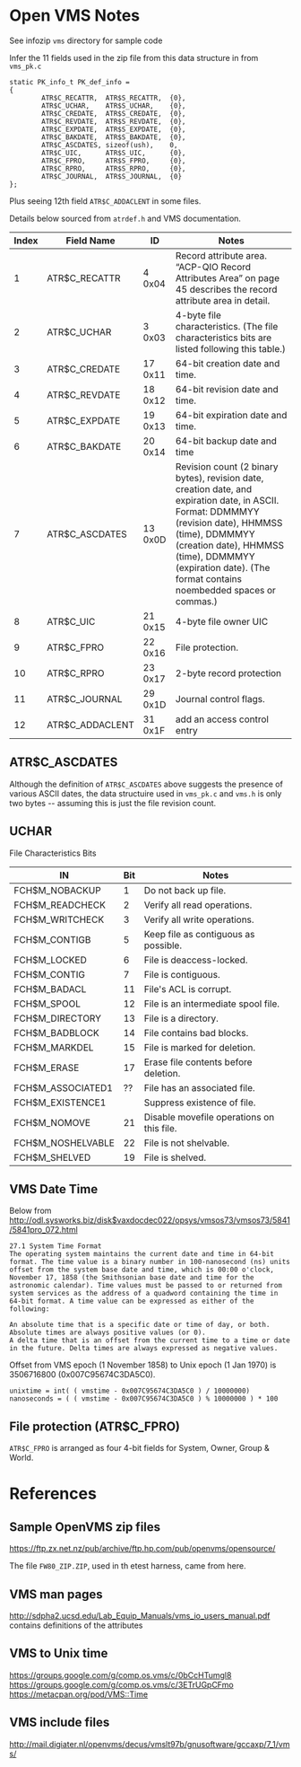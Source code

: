 # Open VMS Notes

See infozip `vms` directory for sample code

Infer the 11 fields used in the zip file from this data structure in from `vms_pk.c`

    static PK_info_t PK_def_info =
    {
            ATR$C_RECATTR,  ATR$S_RECATTR,  {0},
            ATR$C_UCHAR,    ATR$S_UCHAR,    {0},
            ATR$C_CREDATE,  ATR$S_CREDATE,  {0},
            ATR$C_REVDATE,  ATR$S_REVDATE,  {0},
            ATR$C_EXPDATE,  ATR$S_EXPDATE,  {0},
            ATR$C_BAKDATE,  ATR$S_BAKDATE,  {0},
            ATR$C_ASCDATES, sizeof(ush),    0,
            ATR$C_UIC,      ATR$S_UIC,      {0},
            ATR$C_FPRO,     ATR$S_FPRO,     {0},
            ATR$C_RPRO,     ATR$S_RPRO,     {0},
            ATR$C_JOURNAL,  ATR$S_JOURNAL,  {0}
    };

Plus seeing 12th field `ATR$C_ADDACLENT` in some files.

Details below sourced from `atrdef.h` and VMS documentation.

| Index | Field Name        | ID      | Notes |
| ------|-------------------|---------|-------|
| 1     | ATR$C_RECATTR     |  4 0x04 | Record attribute area. “ACP-QIO Record Attributes Area” on page 45 describes the record attribute area in detail. |
| 2     | ATR$C_UCHAR       |  3 0x03 | 4-byte file characteristics. (The file characteristics bits are listed following this table.) |
| 3     | ATR$C_CREDATE     | 17 0x11 | 64-bit creation date and time.|
| 4     | ATR$C_REVDATE     | 18 0x12 | 64-bit revision date and time. |
| 5     | ATR$C_EXPDATE     | 19 0x13 | 64-bit expiration date and time. |
| 6     | ATR$C_BAKDATE     | 20 0x14 | 64-bit backup date and time |
| 7     | ATR$C_ASCDATES    | 13 0x0D | Revision count (2 binary bytes), revision date, creation date, and expiration date, in ASCII. Format: DDMMMYY (revision date), HHMMSS (time), DDMMMYY (creation date), HHMMSS (time), DDMMMYY (expiration date). (The format contains noembedded spaces or commas.) ||
| 8     | ATR$C_UIC         | 21 0x15 | 4-byte file owner UIC |
| 9     | ATR$C_FPRO        | 22 0x16 | File protection. |
| 10    | ATR$C_RPRO        | 23 0x17 | 2-byte record protection |
| 11    | ATR$C_JOURNAL     | 29 0x1D | Journal control flags. |
| 12    | ATR$C_ADDACLENT   | 31 0x1F | add an access control entry |

## ATR$C_ASCDATES

Although  the definition of `ATR$C_ASCDATES` above suggests the presence of various ASCII dates, the data structuire used in
`vms_pk.c` and `vms.h` is only two bytes -- assuming this is just the file revision count.

## UCHAR

File Characteristics Bits

| IN                | Bit| Notes |
|-------------------|----|-------|
|FCH$M_NOBACKUP     |  1 | Do not back up file.
|FCH$M_READCHECK    |  2 | Verify all read operations.
|FCH$M_WRITCHECK    |  3 | Verify all write operations.
|FCH$M_CONTIGB      |  5 | Keep file as contiguous as possible.
|FCH$M_LOCKED       |  6 | File is deaccess-locked.
|FCH$M_CONTIG       |  7 | File is contiguous.
|FCH$M_BADACL       | 11 | File's ACL is corrupt.
|FCH$M_SPOOL        | 12 | File is an intermediate spool file.
|FCH$M_DIRECTORY    | 13 | File is a directory.
|FCH$M_BADBLOCK     | 14 | File contains bad blocks.
|FCH$M_MARKDEL      | 15 | File is marked for deletion.
|FCH$M_ERASE        | 17 | Erase file contents before deletion.
|FCH$M_ASSOCIATED1  | ?? | File has an associated file.
|FCH$M_EXISTENCE1   |    | Suppress existence of file.
|FCH$M_NOMOVE       | 21 | Disable movefile operations on this file.
|FCH$M_NOSHELVABLE  | 22 | File is not shelvable.
|FCH$M_SHELVED      | 19 |File is shelved.


## VMS Date Time

Below from http://odl.sysworks.biz/disk$vaxdocdec022/opsys/vmsos73/vmsos73/5841/5841pro_072.html

    27.1 System Time Format
    The operating system maintains the current date and time in 64-bit format. The time value is a binary number in 100-nanosecond (ns) units offset from the system base date and time, which is 00:00 o'clock, November 17, 1858 (the Smithsonian base date and time for the astronomic calendar). Time values must be passed to or returned from system services as the address of a quadword containing the time in 64-bit format. A time value can be expressed as either of the following:

    An absolute time that is a specific date or time of day, or both. Absolute times are always positive values (or 0).
    A delta time that is an offset from the current time to a time or date in the future. Delta times are always expressed as negative values.


Offset from VMS epoch (1 November 1858) to Unix epoch (1 Jan 1970) is 3506716800 (0x007C95674C3DA5C0).

    unixtime = int( ( vmstime - 0x007C95674C3DA5C0 ) / 10000000)
    nanoseconds = ( ( vmstime - 0x007C95674C3DA5C0 ) % 10000000 ) * 100

## File protection (ATR$C_FPRO)

`ATR$C_FPRO` is arranged as four 4-bit fields for System, Owner, Group & World.

# References

## Sample OpenVMS zip files
https://ftp.zx.net.nz/pub/archive/ftp.hp.com/pub/openvms/opensource/

The file `FW80_ZIP.ZIP`, used in th etest harness, came from here.

## VMS man pages
http://sdpha2.ucsd.edu/Lab_Equip_Manuals/vms_io_users_manual.pdf
contains definitions of the attributes

## VMS to Unix time
https://groups.google.com/g/comp.os.vms/c/0bCcHTumgl8
https://groups.google.com/g/comp.os.vms/c/3ETrUGpCFmo
https://metacpan.org/pod/VMS::Time

## VMS include files

http://mail.digiater.nl/openvms/decus/vmslt97b/gnusoftware/gccaxp/7_1/vms/
